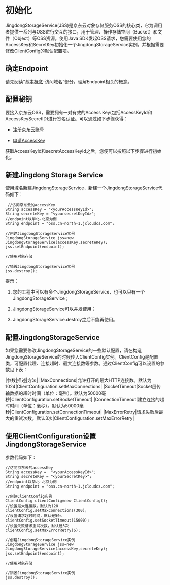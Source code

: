 # 初始化

JingdongStorageService(JSS)是京东云对象存储服务OSS的核心类，它为调用者提供一系列与OSS进行交互的接口，用于管理、操作存储空间（Bucket）和文件（Object）等OSS资源。使用Java SDK发起OSS请求，您需要使用您的AccessKey和SecretKey初始化一个JingdongStorageService实例，并根据需要修改ClientConfig的默认配置项。

## 确定Endpoint

请先阅读“[基本概念](../../API-Reference/Introduction/Basic-Concepts.md)-访问域名”部分，理解Endpoint相关的概念。

## 配置秘钥

要接入京东云OSS，需要拥有一对有效的Access Key(包括AccessKeyId和AccessKeySecretID)进行签名认证。可以通过如下步骤获得：

* [注册京东云账号](https://uc.jdcloud.com/reg?returnUrl=http%3A%2F%2Fwww.jdcloud.com%2Findex)

* [申请AccessKey](https://uc.jdcloud.com/accesskey/index)

获取AccessKeyId和secretAccessKeyId之后，您便可以按照以下步骤进行初始化。

## 新建Jingdong Storage Service

使用域名新建JingdongStorageService，新建一个JingdongStorageService代码如下：
```
 //访问京东云的accessKey  
String accessKey = "<yourAccessKeyId>";  
String secreteKey = "<yoursecretKeyId>";    
//endpoint以华北-北京为例  
String endpoint = "oss.cn-north-1.jcloudcs.com";  
 
//创建JingdongStorageService实例  
JingdongStorageService jss=new JingdongStorageService(accessKey,secreteKey);
jss.setEndpoint(endpoint);  
  
//使用对象存储  
  
//销毁JingdongStorageService实例  
jss.destroy();
```
提示：

1. 您的工程中可以有多个JingdongStorageService，也可以只有一个JingdongStorageService；

2. JingdongStorageService可以并发使用；

3. JingdongStorageService.destroy之后不能再使用。

## 配置JingdongStorageService

如果您需要修改JingdongStorageService的一些默认配置，请在构造JingdongStorageService的时候传入ClientConfig实例。ClientConfig是配置类，可配置代理、连接超时、最大连接数等参数。通过ClientConfig可以设置的参数见下表：

|参数|描述|方法|
|MaxConnections|允许打开的最大HTTP连接数。默认为1024|ClientConfiguration.setMaxConnections|
|SocketTimeout|Socket层传输数据的超时时间（单位：毫秒）。默认为50000毫秒|ClientConfiguration.setSocketTimeout|
|ConnectionTimeout|建立连接的超时时间（单位：毫秒）。默认为50000毫秒|ClientConfiguration.setConnectionTimeout|
|MaxErrorRetry|请求失败后最大的重试次数。默认3次|ClientConfiguration.setMaxErrorRetry|

## 使用ClientConfiguration设置JingdongStorageService

参数代码如下：
```
//访问京东云的accessKey  
String accessKey =  "<yourAccessKeyId>";  
String secreteKey = "<yourSecretKey>";   
//endpoint以华北-北京为例  
String endpoint = "oss.cn-north-1.jcloudcs.com";  
 
//创建ClientConfig实例  
ClientConfig clientConfig=new ClientConfig();  
//设置最大连接数，默认为128  
clientConfig.setMaxConnections(300);  
//设置请求超时时间，默认是50s  
clientConfig.setSocketTimeout(15000);  
//设置失败请求重试次数，默认是3次  
clientConfig.setMaxErrorRetry(6);  

//创建JingdongStorageService实例  
JingdongStorageService jss=new JingdongStorageService(accessKey,secreteKey);
jss.setEndpoint(endpoint);  
 
//使用对象存储  
  
//销毁JingdongStorageService实例  
jss.destroy();
```
